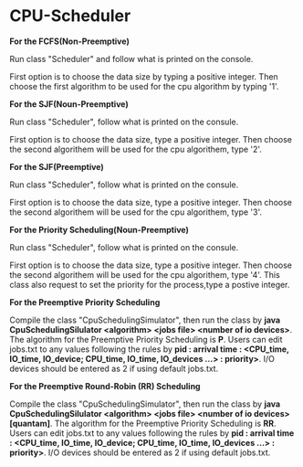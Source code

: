 # CPU-Scheduler


**For the FCFS(Non-Preemptive)**

Run class "Scheduler" and follow what is printed on the console.


First option is to choose the data size by typing a positive integer.
Then choose the first algorithm to be used for the cpu algorithm by typing '1'.

**For the SJF(Noun-Preemptive)**

Run class "Scheduler", follow what is printed on the consule.


First option is to choose the data size, type a positive integer.
Then choose the second algorithem will be used for the cpu algorithem, type '2'.

**For the SJF(Preemptive)**

Run class "Scheduler", follow what is printed on the consule.


First option is to choose the data size, type a positive integer.
Then choose the second algorithem will be used for the cpu algorithem, type '3'.

**For the Priority Scheduling(Noun-Preemptive)**

Run class "Scheduler", follow what is printed on the consule.


First option is to choose the data size, type a positive integer.
Then choose the second algorithem will be used for the cpu algorithem, type '4'.
This class also request to set the priority for the process,type a postive integer.

**For the Preemptive Priority Scheduling**

Compile the class "CpuSchedulingSimulator", then run the class by **java CpuSchedulingSilulator \<algorithm> \<jobs file> \<number of io devices>**.
The algorithm for the Preemptive Priority Scheduling is **P**.
Users can edit jobs.txt to any values following the rules by **pid : arrival time : <CPU_time, IO_time, IO_device; CPU_time, IO_time, IO_devices
...> : priority>**.
I/O devices should be entered as 2 if using default jobs.txt.

**For the Preemptive Round-Robin (RR) Scheduling**

Compile the class "CpuSchedulingSimulator", then run the class by **java CpuSchedulingSilulator \<algorithm> \<jobs file> \<number of io devices> [quantam]**.
The algorithm for the Preemptive Priority Scheduling is **RR**.
Users can edit jobs.txt to any values following the rules by **pid : arrival time : <CPU_time, IO_time, IO_device; CPU_time, IO_time, IO_devices
...> : priority>**.
I/O devices should be entered as 2 if using default jobs.txt.
